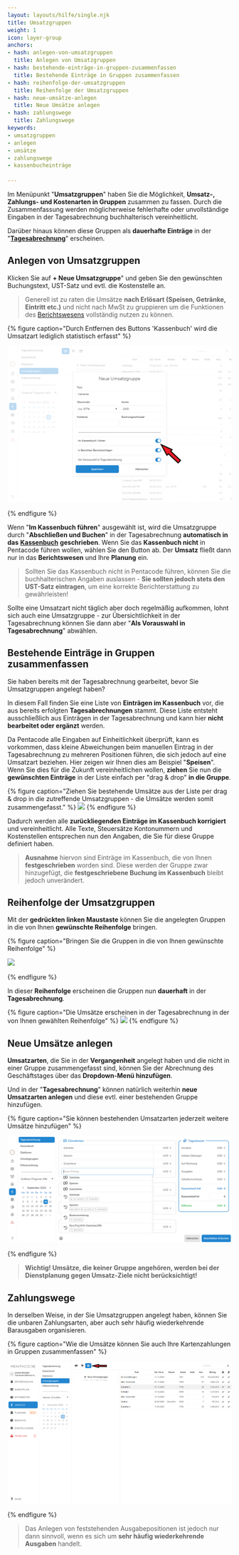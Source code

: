 ```yaml
---
layout: layouts/hilfe/single.njk
title: Umsatzgruppen
weight: 1
icon: layer-group
anchors:
- hash: anlegen-von-umsatzgruppen
  title: Anlegen von Umsatzgruppen
- hash: bestehende-einträge-in-gruppen-zusammenfassen
  title: Bestehende Einträge in Gruppen zusammenfassen
- hash: reihenfolge-der-umsatzgruppen
  title: Reihenfolge der Umsatzgruppen
- hash: neue-umsätze-anlegen
  title: Neue Umsätze anlegen
- hash: zahlungswege
  title: Zahlungswege
keywords:
- umsatzgruppen
- anlegen
- umsätze
- zahlungswege
- kassenbucheinträge

---
```

Im Menüpunkt "**Umsatzgruppen**" haben Sie die Möglichkeit, **Umsatz-, Zahlungs- und Kostenarten in Gruppen** zusammen zu fassen. Durch die Zusammenfassung werden möglicherweise fehlerhafte oder unvollständige Eingaben in der Tagesabrechnung buchhalterisch vereinheitlicht.

Darüber hinaus können diese Gruppen als **dauerhafte Einträge** in der
"[**Tagesabrechnung**](/hilfe/handbuch/umsaetze/tagesabrechnung/)" erscheinen.

## Anlegen von Umsatzgruppen

Klicken Sie auf **+ Neue Umsatzgruppe**" und geben Sie den gewünschten
Buchungstext, UST-Satz und evtl. die Kostenstelle an. 
> Generell ist zu raten die Umsätze **nach Erlösart (Speisen, Getränke, Eintritt etc.)** und nicht
nach MwSt zu gruppieren um die Funktionen des
[Berichtswesens](/hilfe/handbuch/berichte/umsaetze) vollständig nutzen zu können.

{% figure caption="Durch Entfernen des Buttons 'Kassenbuch' wird die Umsatzart lediglich statistisch erfasst" %}

<img src="neue-umsatzgruppe.png" />

{% endfigure %}

Wenn "**Im Kassenbuch führen**" ausgewählt ist, wird die Umsatzgruppe  durch
"**Abschließen und Buchen**" in der Tagesabrechnung **automatisch in das**
[**Kassenbuch**](/hilfe/handbuch/umsaetze/kassenbuch/) **geschrieben**. Wenn Sie
das **Kassenbuch nicht** in Pentacode führen wollen, wählen Sie den Button ab.
Der **Umsatz** fließt dann nur in das **Berichtswesen** und Ihre **Planung**
ein.

> Sollten Sie das Kassenbuch nicht in Pentacode führen, können Sie die
> buchhalterischen Angaben auslassen - **Sie sollten jedoch stets den UST-Satz
> eintragen**, um eine korrekte Berichterstattung zu gewährleisten!

Sollte eine Umsatzart nicht täglich aber doch regelmäßig aufkommen, lohnt sich
auch eine Umsatzgruppe - zur Übersichtlichkeit in der Tagesabrechnung können Sie
dann aber "**Als Vorauswahl in Tagesabrechnung**" abwählen. 

## Bestehende Einträge in Gruppen zusammenfassen

Sie haben bereits mit der Tagesabrechnung gearbeitet, bevor Sie Umsatzgruppen angelegt haben?

In diesem Fall finden Sie eine Liste von **Einträgen im Kassenbuch** vor, die aus bereits erfolgten **Tagesabrechnungen** stammt. Diese Liste entsteht ausschließlich aus Einträgen in der Tagesabrechnung und kann hier **nicht bearbeitet oder ergänzt** werden.

Da Pentacode alle Eingaben auf Einheitlichkeit überprüft, kann es vorkommen,
dass kleine Abweichungen beim manuellen Eintrag in der Tagesabrechnung zu
mehreren Positionen führen, die sich jedoch auf eine Umsatzart beziehen. Hier
zeigen wir Ihnen dies am Beispiel "**Speisen**".
Wenn Sie dies für die Zukunft vereinheitlichen wollen, **ziehen** Sie nun die **gewünschten Einträge** in der Liste einfach per "drag & drop" **in die Gruppe**.

{% figure caption="Ziehen Sie bestehende Umsätze aus der Liste per drag & drop
in die zutreffende Umsatzgruppen - die Umsätze werden somit zusammengefasst." %}
<img src="umsatz-hinzufügen.gif"/>
{% endfigure %}

Dadurch werden alle **zurückliegenden Einträge im Kassenbuch korrigiert** und vereinheitlicht. Alle Texte, Steuersätze Kontonummern und Kostenstellen entsprechen nun den Angaben, die Sie für diese Gruppe definiert haben.

> **Ausnahme** hiervon sind Einträge im Kassenbuch, die von Ihnen **festgeschrieben** worden sind. Diese werden der Gruppe zwar hinzugefügt, die **festgeschriebene Buchung im Kassenbuch** bleibt jedoch unverändert.

## Reihenfolge der Umsatzgruppen

Mit der **gedrückten linken Maustaste** können Sie die angelegten Gruppen in die von Ihnen **gewünschte Reihenfolge** bringen.

{% figure caption="Bringen Sie die Gruppen in die von Ihnen gewünschte Reihenfolge" %}

<img src="umsätze-verschieben.gif"/>

{% endfigure %}

In dieser **Reihenfolge** erscheinen die Gruppen nun **dauerhaft** in der **Tagesabrechnung**.

{% figure caption="Die Umsätze erscheinen in der Tagesabrechnung in der von Ihnen gewählten Reihenfolge" %}
<img src="umsätze-reihenfolge.png"/>
{% endfigure %}

## Neue Umsätze anlegen

**Umsatzarten**, die Sie in der **Vergangenheit** angelegt haben und die nicht in einer Gruppe zusammengefasst sind, können Sie der Abrechnung des Geschäftstages über das **Dropdown-Menü hinzufügen**.

Und in der "**Tagesabrechnung**" können natürlich weiterhin **neue Umsatzarten anlegen** und diese evtl. einer bestehenden Gruppe hinzufügen.

{% figure caption="Sie können bestehenden Umsatzarten jederzeit weitere Umsätze hinzufügen" %}

<img src="umsatz-liste.png"/>

{% endfigure %}

> **Wichtig! Umsätze, die keiner Gruppe angehören, werden bei der Dienstplanung gegen Umsatz-Ziele nicht berücksichtigt!**

## Zahlungswege

In derselben Weise, in der Sie Umsatzgruppen angelegt haben, können Sie die unbaren Zahlungsarten, aber auch sehr häufig wiederkehrende Barausgaben organisieren.

{% figure caption="Wie die Umsätze können Sie auch Ihre Kartenzahlungen in Gruppen zusammenfassen" %}

![](/uploads/umsatzgruppe7.png)

{% endfigure %}

> Das Anlegen von feststehenden Ausgabepositionen ist jedoch nur dann sinnvoll, wenn es sich um **sehr häufig wiederkehrende Ausgaben** handelt.
